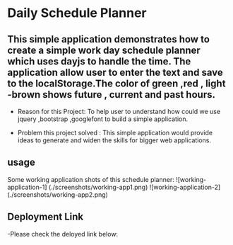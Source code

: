 # Daily Schedule Planner
    
## This simple application demonstrates how to create a simple work day schedule planner which uses dayjs to handle the time. The application allow user to enter the text and save to the localStorage.The color of green ,red , light -brown shows future , current and past hours.


- Reason for this Project: To help user to understand how could we use jquery ,bootstrap ,googlefont to build a simple application.

- Problem this project solved : This simple application would provide ideas to generate and widen the skills for bigger web applications.


## usage 

Some working application shots of this schedule planner:
![working-application-1] (./screenshots/working-app1.png)
![working-application-2] (./screenshots/working-app2.png)


## Deployment Link

-Please check the deloyed link below:
